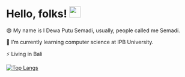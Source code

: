 # Hello, folks! <img src="https://raw.githubusercontent.com/MartinHeinz/MartinHeinz/master/wave.gif" width="30px">

😄 My name is I Dewa Putu Semadi, usually, people called me Semadi.

🌱 I’m currently learning computer science at IPB University.

⚡ Living in Bali

[![Top Langs](https://github-readme-stats.vercel.app/api/top-langs/?username=dewasemadi&layout=compact)](https://github.com/dewasemadi/)

